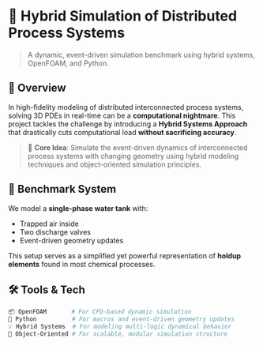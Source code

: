 # 🚀 Hybrid Simulation of Distributed Process Systems

> A dynamic, event-driven simulation benchmark using hybrid systems, OpenFOAM, and Python.

## 📘 Overview

In high-fidelity modeling of distributed interconnected process systems, solving 3D PDEs in real-time can be a **computational nightmare**. This project tackles the challenge by introducing a **Hybrid Systems Approach** that drastically cuts computational load **without sacrificing accuracy**.

> 🧠 **Core Idea**: Simulate the event-driven dynamics of interconnected process systems with changing geometry using hybrid modeling techniques and object-oriented simulation principles.

## 🧪 Benchmark System

We model a **single-phase water tank** with:
- Trapped air inside
- Two discharge valves
- Event-driven geometry updates

This setup serves as a simplified yet powerful representation of **holdup elements** found in most chemical processes.

## 🛠 Tools & Tech

```bash
📦 OpenFOAM       # For CFD-based dynamic simulation
🐍 Python          # For macros and event-driven geometry updates
💡 Hybrid Systems  # For modeling multi-logic dynamical behavior
🧱 Object-Oriented # For scalable, modular simulation structure
